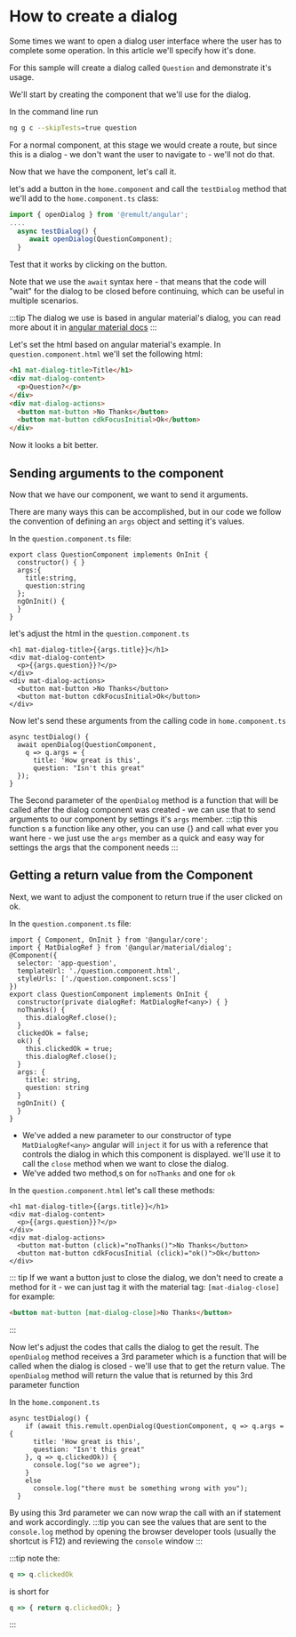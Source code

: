 # How to create a dialog

Some times we want to open a dialog user interface where the user has to complete some operation.
In this article we'll specify how it's done.

For this sample will create a dialog called `Question` and demonstrate it's usage.

We'll start by creating the component that we'll use for the dialog.

In the command line run
```sh
ng g c --skipTests=true question
```

For a normal component, at this stage we would create a route, but since this is a dialog - we don't want the user to navigate to - we'll not do that.

Now that we have the component, let's call it.

let's add a button in the `home.component` and call the `testDialog` method that we'll add to the `home.component.ts` class:
```ts
import { openDialog } from '@remult/angular';
....
  async testDialog() {
     await openDialog(QuestionComponent);
  }
```

Test that it works by clicking on the button.

Note that we use the `await` syntax here - that means that the code will "wait" for the dialog to be closed before continuing, which can be useful in multiple scenarios.

:::tip
The dialog we use is based in angular material's dialog, you can read more about it in [angular material docs](https://material.angular.io/components/dialog/overview)
:::

Let's set the html based on angular material's example. In `question.component.html` we'll set the following html:
```html
<h1 mat-dialog-title>Title</h1>
<div mat-dialog-content>
  <p>Question?</p>
</div>
<div mat-dialog-actions>
  <button mat-button >No Thanks</button>
  <button mat-button cdkFocusInitial>Ok</button>
</div>
```

Now it looks a bit better.

## Sending arguments to the component
Now that we have our component, we want to send it arguments.

There are many ways this can be accomplished, but in our code we follow the convention of defining an `args` object and setting it's values.

In the `question.component.ts` file:
```ts{3-6}
export class QuestionComponent implements OnInit {
  constructor() { }
  args:{
    title:string,
    question:string
  };
  ngOnInit() {
  }
}
```

let's adjust the html in the `question.component.ts`
```html{1,3}
<h1 mat-dialog-title>{{args.title}}</h1>
<div mat-dialog-content>
  <p>{{args.question}}?</p>
</div>
<div mat-dialog-actions>
  <button mat-button >No Thanks</button>
  <button mat-button cdkFocusInitial>Ok</button>
</div>
```

Now let's send these arguments from the calling code in `home.component.ts`
```ts{3-6}
async testDialog() {
  await openDialog(QuestionComponent, 
    q => q.args = {
      title: 'How great is this',
      question: "Isn't this great"
  });
}
```
The Second parameter of the `openDialog` method is a function that will be called after the dialog component was created - we can use that to send arguments to our component by settings it's `args` member.
:::tip
this function s a function like any other, you can use {} and call what ever you want here - we just use the `args` member as a quick and easy way for settings the args that the component needs
:::

## Getting a return value from the Component
Next, we want to adjust the component to return true if the user clicked on ok.

In the `question.component.ts` file:
```ts{9-17}
import { Component, OnInit } from '@angular/core';
import { MatDialogRef } from '@angular/material/dialog';
@Component({
  selector: 'app-question',
  templateUrl: './question.component.html',
  styleUrls: ['./question.component.scss']
})
export class QuestionComponent implements OnInit {
  constructor(private dialogRef: MatDialogRef<any>) { }
  noThanks() {
    this.dialogRef.close();
  }
  clickedOk = false;
  ok() {
    this.clickedOk = true;
    this.dialogRef.close();
  }
  args: {
    title: string,
    question: string
  }
  ngOnInit() {
  }
}
```
* We've added a new parameter to our constructor of type `MatDialogRef<any>` angular will `inject` it for us with a reference that controls the dialog in which this component is displayed. we'll use it to call the `close` method when we want to close the dialog.
* We've added two method,s on for `noThanks` and one for `ok`

In the `question.component.html` let's call these methods:
```html{6,7}
<h1 mat-dialog-title>{{args.title}}</h1>
<div mat-dialog-content>
  <p>{{args.question}}?</p>
</div>
<div mat-dialog-actions>
  <button mat-button (click)="noThanks()">No Thanks</button>
  <button mat-button cdkFocusInitial (click)="ok()">Ok</button>
</div>
```
::: tip
If we want a button just to close the dialog, we don't need to create a method for it - we can just tag it with the material tag: `[mat-dialog-close]`
for example:
```html
<button mat-button [mat-dialog-close]>No Thanks</button>
```
:::

Now let's adjust the codes that calls the dialog to get the result.
The `openDialog` method receives a 3rd parameter which is a function that will be called when the dialog is closed - we'll use that to get the return value. The `openDialog` method will return the value that is returned by this 3rd parameter function

In the `home.component.ts`
```ts{4}
async testDialog() {
    if (await this.remult.openDialog(QuestionComponent, q => q.args = {
      title: 'How great is this',
      question: "Isn't this great"
    }, q => q.clickedOk)) {
      console.log("so we agree");
    }
    else
      console.log("there must be something wrong with you");
  }
```
By using this 3rd parameter we can now wrap the call with an if statement and work accordingly.
:::tip
you can see the values that are sent to the `console.log` method by opening the browser developer tools (usually the shortcut is F12) and reviewing the `console` window
:::

:::tip note
the:
```ts
q => q.clickedOk
```
is short for 
```ts
q => { return q.clickedOk; }
```
:::